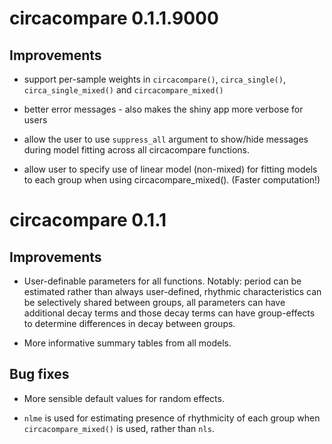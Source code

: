 # circacompare 0.1.1.9000

## Improvements

* support per-sample weights in `circacompare()`, `circa_single()`, `circa_single_mixed()` and `circacompare_mixed()`

* better error messages - also makes the shiny app more verbose for users

* allow the user to use `suppress_all` argument to show/hide messages during model fitting across all circacompare functions.

* allow user to specify use of linear model (non-mixed) for fitting models to each group when using circacompare_mixed(). (Faster computation!)

# circacompare 0.1.1

## Improvements

* User-definable parameters for all functions. Notably: period can be estimated rather than always user-defined, rhythmic characteristics can be selectively shared between groups, all parameters can have additional decay terms and those decay terms can have group-effects to determine differences in decay between groups.

* More informative summary tables from all models.

## Bug fixes

* More sensible default values for random effects.

* `nlme` is used for estimating presence of rhythmicity of each group when `circacompare_mixed()` is used, rather than `nls`.
